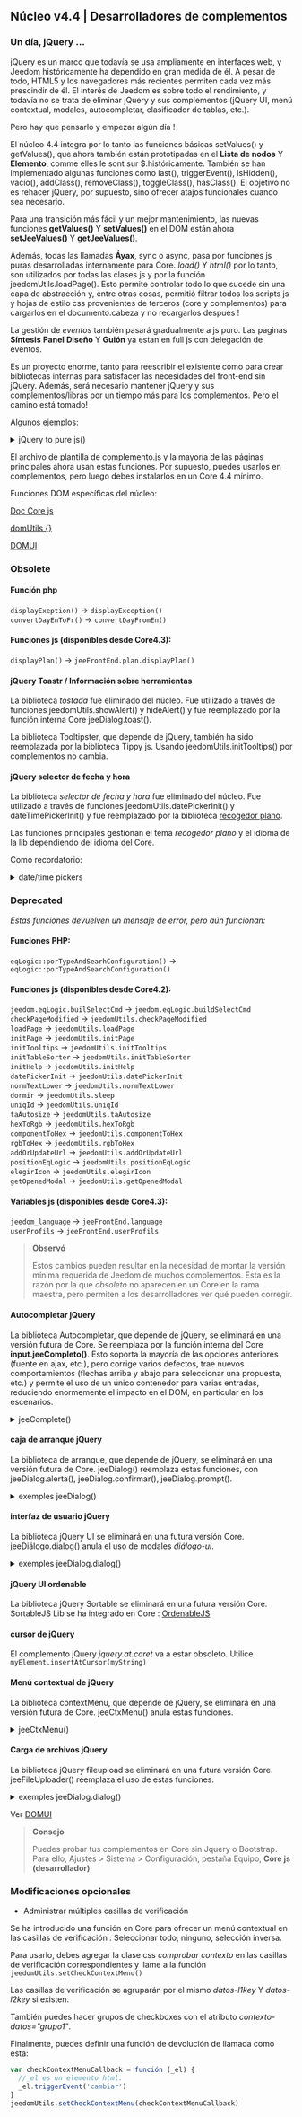 ## Núcleo v4.4 | Desarrolladores de complementos

### Un día, jQuery ...

jQuery es un marco que todavía se usa ampliamente en interfaces web, y Jeedom históricamente ha dependido en gran medida de él. A pesar de todo, HTML5 y los navegadores más recientes permiten cada vez más prescindir de él. El interés de Jeedom es sobre todo el rendimiento, y todavía no se trata de eliminar jQuery y sus complementos (jQuery UI, menú contextual, modales, autocompletar, clasificador de tablas, etc.).

Pero hay que pensarlo y empezar algún día !

El núcleo 4.4 integra por lo tanto las funciones básicas setValues() y getValues(), que ahora también están prototipadas en el **Lista de nodos** Y **Elemento**, comme elles le sont sur $.históricamente. También se han implementado algunas funciones como last(), triggerEvent(), isHidden(), vacío(), addClass(), removeClass(), toggleClass(), hasClass(). El objetivo no es rehacer jQuery, por supuesto, sino ofrecer atajos funcionales cuando sea necesario.

Para una transición más fácil y un mejor mantenimiento, las nuevas funciones **getValues()** Y **setValues()** en el DOM están ahora **setJeeValues()** Y **getJeeValues()**.

Además, todas las llamadas **Áyax**, sync o async, pasa por funciones js puras desarrolladas internamente para Core. *load()* Y *html()* por lo tanto, son utilizados por todas las clases js y por la función jeedomUtils.loadPage(). Esto permite controlar todo lo que sucede sin una capa de abstracción y, entre otras cosas, permitió filtrar todos los scripts js y hojas de estilo css provenientes de terceros (core y complementos) para cargarlos en el documento.cabeza y no recargarlos después !

La gestión de *eventos* también pasará gradualmente a js puro. Las paginas **Síntesis** **Panel** **Diseño** Y **Guión** ya estan en full js con delegación de eventos.

Es un proyecto enorme, tanto para reescribir el existente como para crear bibliotecas internas para satisfacer las necesidades del front-end sin jQuery. Además, será necesario mantener jQuery y sus complementos/libras por un tiempo más para los complementos. Pero el camino está tomado!

Algunos ejemplos:

<details>

  <summary markdown="span">jQuery to pure js()</summary>

  ~~~js
  {% raw %}
  //jQuery:
  $('#table_objectSummary tbody').append(tr)
  $('#table_objectSummary tbody tr').last().setValues(_summary, '.objectSummaryAttr')

  // js puro:
  document.querySelector('#table_objectSummary tbody').insertAdjacentHTML('antes del fin', tr)
  document.querySelectorAll('#table_objectSummary tbody tr').último().setJeeValues(_summary, '.objectSummaryAttr')

  //jQuery:
  var eqId = $('.eqLogicAttr[data-l1key=id]').valor()
  var configuración = $('#config').getValues('.configKey')[0]
  var expresión = $(this).closest('.actionOnMessage').getValues('.expressionAttr')

  // js puro:
  var eqId = document.querySelector('.eqLogicAttr[data-l1key="id"]').jeeValue()
  var config = document.getElementById('config').getJeeValues('.configKey')[0]
  var expresión = this.closest('.actionOnMessage').getJeeValues('.expressionAttr')

  //jQuery:
  addMyTr: función (_datos) {
    vartr='>'
    tr+= '>'
    tr+='>'
    tr+= '>'
    dejar nuevaFila = $(tr)
    newRow.setValues(datos, '.mytrDataAttr')
    $('#table_stuff tbody').append(newRow)
    //devuelve nuevafila
  }

  // js puro:
  addMyTr: función (_datos) {
    vartr='>'
    tr+= '>'
    tr+='>'
    tr+= '>'
    let newRow = document.createElement('tr')
    nuevaFila.innerHTML = tr
    newRow.setJeeValues(_data, '.mytrDataAttr')
    document.getElementById('table_stuff').querySelector('tbody').appendChild(newRow)
    //devuelve nuevafila
  }

  //jQuery:
  $(function(){
    console.log('Dom listo!')
  })

  // Núcleo js:
  domUtils(función(){
    console.log('Dom listo!')
  })

  {% endraw %}
  ~~~

</details>

El archivo de plantilla de complemento.js y la mayoría de las páginas principales ahora usan estas funciones. Por supuesto, puedes usarlos en complementos, pero luego debes instalarlos en un Core 4.4 mínimo.

Funciones DOM específicas del núcleo:

[Doc Core js](/es_ES/dev/corejs/index)

[domUtils {}](https://github.com/jeedom/core/blob/alpha/core/dom/dom.utils.js)

[DOMUI](https://github.com/jeedom/core/blob/alpha/core/dom/dom.ui.js)



### Obsolete

#### Función php

`displayExeption()` -> `displayException()`  
`convertDayEnToFr()` -> `convertDayFromEn()`

#### Funciones js (disponibles desde Core4.3):

`displayPlan()` -> `jeeFrontEnd.plan.displayPlan()`

#### jQuery Toastr / Información sobre herramientas

La biblioteca *tostada* fue eliminado del núcleo. Fue utilizado a través de funciones jeedomUtils.showAlert() y hideAlert() y fue reemplazado por la función interna Core jeeDialog.toast().

La biblioteca Tooltipster, que depende de jQuery, también ha sido reemplazada por la biblioteca Tippy js. Usando jeedomUtils.initTooltips() por complementos no cambia.

#### jQuery selector de fecha y hora

La biblioteca *selector de fecha y hora* fue eliminado del núcleo. Fue utilizado a través de funciones jeedomUtils.datePickerInit() y dateTimePickerInit() y fue reemplazado por la biblioteca [recogedor plano](https://flatpickr.js.org/).

Las funciones principales gestionan el tema *recogedor plano* y el idioma de la lib dependiendo del idioma del Core.

Como recordatorio:

<details>

  <summary markdown="span">date/time pickers</summary>

  ~~~ html
  {% raw %}
  <input id="myDate" class="in_datepicker"/>
  <input id="myTime" class="in_timepicker"/>
  <input id="myCustomDatetime"/>
  {% endraw %}
  ~~~

  ~~~js
  {% raw %}
  jeedomUtils.datePickerInit() //Inicia todo input.in_datepicker
  jeedomUtils.dateTimePickerInit() //Inicia todo input.in_timepicker

  jeedomUtils.datePickerInit('Ymd H:i:00', '#myCustomDatetime') //Iniciará la entrada myCustomDatetime con formato personalizado
  {% endraw %}
  ~~~

</details>



### Deprecated

*Estas funciones devuelven un mensaje de error, pero aún funcionan:*

#### Funciones PHP:

`eqLogic::porTypeAndSearhConfiguration()` -> `eqLogic::porTypeAndSearchConfiguration()`  

#### Funciones js (disponibles desde Core4.2):

`jeedom.eqLogic.builSelectCmd` -> `jeedom.eqLogic.buildSelectCmd`  
`checkPageModified` -> `jeedomUtils.checkPageModified`  
`loadPage` -> `jeedomUtils.loadPage`  
`initPage` -> `jeedomUtils.initPage`  
`initTooltips` -> `jeedomUtils.initTooltips`  
`initTableSorter` -> `jeedomUtils.initTableSorter`  
`initHelp` -> `jeedomUtils.initHelp`  
`datePickerInit` -> `jeedomUtils.datePickerInit`  
`normTextLower` -> `jeedomUtils.normTextLower`  
`dormir` -> `jeedomUtils.sleep`  
`uniqId` -> `jeedomUtils.uniqId`  
`taAutosize` -> `jeedomUtils.taAutosize`  
`hexToRgb` -> `jeedomUtils.hexToRgb`  
`componentToHex` -> `jeedomUtils.componentToHex`  
`rgbToHex` -> `jeedomUtils.rgbToHex`  
`addOrUpdateUrl` -> `jeedomUtils.addOrUpdateUrl`  
`positionEqLogic` -> `jeedomUtils.positionEqLogic`  
`elegirIcon` -> `jeedomUtils.elegirIcon`  
`getOpenedModal` -> `jeedomUtils.getOpenedModal`  

#### Variables js (disponibles desde Core4.3):

`jeedom_language` -> `jeeFrontEnd.language`  
`userProfils` -> `jeeFrontEnd.userProfils`

> **Observó**
>
> Estos cambios pueden resultar en la necesidad de montar la versión mínima requerida de Jeedom de muchos complementos. Esta es la razón por la que *obsoleto* no aparecen en un Core en la rama maestra, pero permiten a los desarrolladores ver qué pueden corregir.

#### Autocompletar jQuery

La biblioteca Autocompletar, que depende de jQuery, se eliminará en una versión futura de Core. Se reemplaza por la función interna del Core **input.jeeCompleto()**. Esto soporta la mayoría de las opciones anteriores (fuente en ajax, etc.), pero corrige varios defectos, trae nuevos comportamientos (flechas arriba y abajo para seleccionar una propuesta, etc.) y permite el uso de un único contenedor para varias entradas, reduciendo enormemente el impacto en el DOM, en particular en los escenarios.

<details>

  <summary markdown="span">jeeComplete()</summary>

  ~~~js
  {% raw %}
  //jQuery:
  $('input.auto').autocomplete({
    minLength: 1,
    source: dataArray
  })

  // Núcleo js:
  document.querySelector('input.auto').jeeComplete({
    minLength: 1,
    source: dataArray
  })
  {% endraw %}
  ~~~

</details>

#### caja de arranque jQuery

La biblioteca de arranque, que depende de jQuery, se eliminará en una versión futura de Core. jeeDialog() reemplaza estas funciones, con jeeDialog.alerta(), jeeDialog.confirmar(), jeeDialog.prompt().

<details>

  <summary markdown="span">exemples jeeDialog()</summary>

  ~~~js
  {% raw %}
  si (condición) {
    jeeDialog.alert('Esto está mal amigo!')
    return
  }

  jeeDialog.prompt('Ingrese nuevo nombre:', función (resultado) {
    si (resultado !== null) {
      //Hacer cosas
    }
  })

  jeeDialog.confirm('¿Realmente quieres eliminar esto??', función (resultado) {
    si (resultado) {
      //Hacer cosas
    } demás {
      //Hacer otras cosas
    }
  })

  {% endraw %}
  ~~~

</details>

#### interfaz de usuario jQuery

La biblioteca jQuery UI se eliminará en una futura versión Core. jeeDiálogo.dialog() anula el uso de modales *diálogo-ui*.

<details>

  <summary markdown="span">exemples jeeDialog.dialog()</summary>

  ~~~js
  {% raw %}
  // interfaz de usuario jQuery:
  $('#md_modal').dialog({
    title: "{{Administración del sistema}}"
  }).cargar('index.php?v=d&modal=system.action').dialog('abrir')

  //Diálogo principal de jee:
  jeeDialog.dialog({
    title: '{{Administración del sistema}}',
    contentUrl: 'index.php?v=d&modal=sistema.acción'
  })

  {% endraw %}
  ~~~

</details>

#### jQuery UI ordenable

La biblioteca jQuery Sortable se eliminará en una futura versión Core.
SortableJS Lib se ha integrado en Core : [OrdenableJS](http://sortablejs.github.io/Sortable/)

#### cursor de jQuery

El complemento jQuery *jquery.at.caret* va a estar obsoleto. Utilice `myElement.insertAtCursor(myString)`

#### Menú contextual de jQuery

La biblioteca contextMenu, que depende de jQuery, se eliminará en una versión futura de Core. jeeCtxMenu() anula estas funciones.

<details>

  <summary markdown="span">jeeCtxMenu()</summary>

  ~~~js
  {% raw %}
  var myCtxMenu = nuevo jeeCtxMenu({
    selector: '.nav.nav-tabs li', //Obligatorio!
    appendTo: 'div#div_pageContenedor',
    className: '', //Añadido al contenedor del menú
    items: {
      uniqueNameID: {
        name: '{{Mi artículo}}',
        isHtmlName: false,
        icon: 'fas fa-cogs',
        className: '', //Agregado al contenedor de elementos
        callback: function(key, opt) { //Devolución de llamada del elemento
        }
      },
      sep1: '-----',
    },
    callback: function(key, opt) { //Devolución de llamada predeterminada si no está configurada en el elemento
    }
    //isDisable: false,
    /*
    events: {
      show: función (optar) {
      },
      hide: función (optar) {
      }
    },
    */
    /*
    build: función (disparador) {
      var elementos del menú contextual = {}
      devolver {
        callback: función (tecla, opciones, evento) {
          //Establecer elementos...
        }
      },
      items: contextmenuitems
    },
    position: función (optar, x, y) {
    },
    */
  })

  {% endraw %}
  ~~~

</details>

#### Carga de archivos jQuery

La biblioteca jQuery fileupload se eliminará en una futura versión Core. jeeFileUploader() reemplaza el uso de estas funciones.

<details>

  <summary markdown="span">exemples jeeDialog.dialog()</summary>

  ~~~js
  {% raw %}
  // interfaz de usuario jQuery:
  $('#bt_uploadImage').fileupload({
    url: 'núcleo/ajax/plan.ajax.php?acción=cargarImagen&id=' + id
    dataType: 'json',
    done: función (evento, datos) {
      //Hacer cosas
    }
  })

  //Núcleo jeeFileUploader:
  nuevo jeeFileUploader({
    fileInput: document.getElementById('bt_uploadImg'),
    url: 'núcleo/ajax/plan.ajax.php?acción=cargarImagen&id=' + id
    /*
    add: función (evento, datos) {
      let currentPath = document.getElementById('bt_uploadImg').getAttribute('ruta-datos')
      datos.url = 'core/ajax/jeedom.ajax.php?acción=uploadImageIcon&filepath=' + rutaactual
      datos.enviar()
    },
    */
    done: función (evento, datos) {
      //Hacer cosas
    }
  })

  {% endraw %}
  ~~~

</details>

Ver [DOMUI](https://github.com/jeedom/core/blob/alpha/core/dom/dom.ui.js)

> **Consejo**
>
> Puedes probar tus complementos en Core sin Jquery o Bootstrap. Para ello, Ajustes > Sistema > Configuración, pestaña Equipo, **Core js (desarrollador)**.

### Modificaciones opcionales

- Administrar múltiples casillas de verificación

Se ha introducido una función en Core para ofrecer un menú contextual en las casillas de verificación : Seleccionar todo, ninguno, selección inversa.

Para usarlo, debes agregar la clase css *comprobar contexto* en las casillas de verificación correspondientes y llame a la función ``jeedomUtils.setCheckContextMenu()``

Las casillas de verificación se agruparán por el mismo *datos-l1key* Y *datos-l2key* si existen.

También puedes hacer grupos de checkboxes con el atributo *contexto-datos="grupo1"*.

Finalmente, puedes definir una función de devolución de llamada como esta:

````js
var checkContextMenuCallback = función (_el) {
  //_el es un elemento html.
  _el.triggerEvent('cambiar')
}
jeedomUtils.setCheckContextMenu(checkContextMenuCallback)
````

